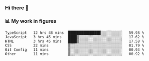 ### Hi there 👋

### 📊 My work in figures

<!--START_SECTION:waka-->

```text
TypeScript   12 hrs 48 mins  ███████████████░░░░░░░░░░   59.98 %
JavaScript   3 hrs 45 mins   ████▒░░░░░░░░░░░░░░░░░░░░   17.62 %
HTML         3 hrs 45 mins   ████▒░░░░░░░░░░░░░░░░░░░░   17.58 %
CSS          22 mins         ▒░░░░░░░░░░░░░░░░░░░░░░░░   01.79 %
Git Config   11 mins         ▒░░░░░░░░░░░░░░░░░░░░░░░░   00.93 %
Other        11 mins         ▒░░░░░░░░░░░░░░░░░░░░░░░░   00.92 %
```

<!--END_SECTION:waka-->
